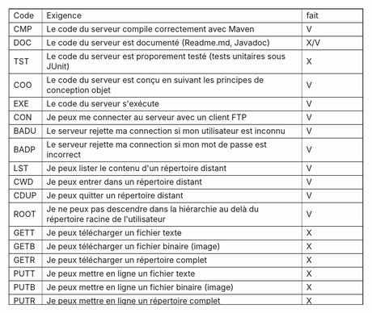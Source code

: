 <table cellspacing="0" cellpadding="0" dir="ltr" border="1" style="width: 702px; height: 588px;"><colgroup><col width="45" /><col width="547" /></colgroup>
<tbody>
<tr style="height: 21px;">
<td data-sheets-value="{&quot;1&quot;:2,&quot;2&quot;:&quot;Code&quot;}" style="width: 44px; height: 21px;">Code</td>
<td data-sheets-value="{&quot;1&quot;:2,&quot;2&quot;:&quot;Exigence&quot;}" style="width: 545px; height: 21px;">Exigence</td>
<td style="width: 112px; height: 21px;">fait</td>
</tr>
<tr style="height: 21px;">
<td data-sheets-value="{&quot;1&quot;:2,&quot;2&quot;:&quot;CMP&quot;}" style="width: 44px; height: 21px;">CMP</td>
<td data-sheets-value="{&quot;1&quot;:2,&quot;2&quot;:&quot;Le code du serveur compile correctement avec Maven&quot;}" style="width: 545px; height: 21px;">Le code du serveur compile correctement avec Maven</td>
<td style="width: 112px; height: 21px;">V</td>
</tr>
<tr style="height: 21px;">
<td data-sheets-value="{&quot;1&quot;:2,&quot;2&quot;:&quot;DOC&quot;}" style="width: 44px; height: 21px;">DOC</td>
<td data-sheets-value="{&quot;1&quot;:2,&quot;2&quot;:&quot;Le code du serveur est document\u00e9 (Readme.md, Javadoc)&quot;}" style="width: 545px; height: 21px;">Le code du serveur est document&eacute; (Readme.md, Javadoc)</td>
<td style="width: 112px; height: 21px;">X/V</td>
</tr>
<tr style="height: 21px;">
<td data-sheets-value="{&quot;1&quot;:2,&quot;2&quot;:&quot;TST&quot;}" style="width: 44px; height: 21px;">TST</td>
<td data-sheets-value="{&quot;1&quot;:2,&quot;2&quot;:&quot;Le code du serveur est proporement test\u00e9 (tests unitaires sous JUnit)&quot;}" style="width: 545px; height: 21px;">Le code du serveur est proporement test&eacute; (tests unitaires sous JUnit)</td>
<td style="width: 112px; height: 21px;">X</td>
</tr>
<tr style="height: 21px;">
<td data-sheets-value="{&quot;1&quot;:2,&quot;2&quot;:&quot;COO&quot;}" style="width: 44px; height: 21px;">COO</td>
<td data-sheets-value="{&quot;1&quot;:2,&quot;2&quot;:&quot;Le code du serveur est con\u00e7u en suivant les principes de conception objet&quot;}" style="width: 545px; height: 21px;">Le code du serveur est con&ccedil;u en suivant les principes de conception objet</td>
<td style="width: 112px; height: 21px;">V</td>
</tr>
<tr style="height: 21px;">
<td data-sheets-value="{&quot;1&quot;:2,&quot;2&quot;:&quot;EXE&quot;}" style="width: 44px; height: 21px;">EXE</td>
<td data-sheets-value="{&quot;1&quot;:2,&quot;2&quot;:&quot;Le code du serveur s'ex\u00e9cute&quot;}" style="width: 545px; height: 21px;">Le code du serveur s'ex&eacute;cute</td>
<td style="width: 112px; height: 21px;">V</td>
</tr>
<tr style="height: 21px;">
<td data-sheets-value="{&quot;1&quot;:2,&quot;2&quot;:&quot;CON&quot;}" style="width: 44px; height: 21px;">CON</td>
<td data-sheets-value="{&quot;1&quot;:2,&quot;2&quot;:&quot;Je peux me connecter au serveur avec un client FTP&quot;}" style="width: 545px; height: 21px;">Je peux me connecter au serveur avec un client FTP</td>
<td style="width: 112px; height: 21px;">V</td>
</tr>
<tr style="height: 21px;">
<td data-sheets-value="{&quot;1&quot;:2,&quot;2&quot;:&quot;BADU&quot;}" style="width: 44px; height: 21px;">BADU</td>
<td data-sheets-value="{&quot;1&quot;:2,&quot;2&quot;:&quot;Le serveur rejette ma connection si mon utilisateur est inconnu&quot;}" style="width: 545px; height: 21px;">Le serveur rejette ma connection si mon utilisateur est inconnu</td>
<td style="width: 112px; height: 21px;">V</td>
</tr>
<tr style="height: 21px;">
<td data-sheets-value="{&quot;1&quot;:2,&quot;2&quot;:&quot;BADP&quot;}" style="width: 44px; height: 21px;">BADP</td>
<td data-sheets-value="{&quot;1&quot;:2,&quot;2&quot;:&quot;Le serveur rejette ma connection si mon mot de passe est incorrect&quot;}" style="width: 545px; height: 21px;">Le serveur rejette ma connection si mon mot de passe est incorrect</td>
<td style="width: 112px; height: 21px;">V</td>
</tr>
<tr style="height: 21px;">
<td data-sheets-value="{&quot;1&quot;:2,&quot;2&quot;:&quot;LST&quot;}" style="width: 44px; height: 21px;">LST</td>
<td data-sheets-value="{&quot;1&quot;:2,&quot;2&quot;:&quot;Je peux lister le contenu d'un r\u00e9pertoire distant&quot;}" style="width: 545px; height: 21px;">Je peux lister le contenu d'un r&eacute;pertoire distant</td>
<td style="width: 112px; height: 21px;">V</td>
</tr>
<tr style="height: 21px;">
<td data-sheets-value="{&quot;1&quot;:2,&quot;2&quot;:&quot;CWD&quot;}" style="width: 44px; height: 21px;">CWD</td>
<td data-sheets-value="{&quot;1&quot;:2,&quot;2&quot;:&quot;Je peux entrer dans un r\u00e9pertoire distant&quot;}" style="width: 545px; height: 21px;">Je peux entrer dans un r&eacute;pertoire distant</td>
<td style="width: 112px; height: 21px;">V</td>
</tr>
<tr style="height: 21px;">
<td data-sheets-value="{&quot;1&quot;:2,&quot;2&quot;:&quot;CDUP&quot;}" style="width: 44px; height: 21px;">CDUP</td>
<td data-sheets-value="{&quot;1&quot;:2,&quot;2&quot;:&quot;Je peux quitter un r\u00e9pertoire distant&quot;}" style="width: 545px; height: 21px;">Je peux quitter un r&eacute;pertoire distant</td>
<td style="width: 112px; height: 21px;">V</td>
</tr>
<tr style="height: 21px;">
<td data-sheets-value="{&quot;1&quot;:2,&quot;2&quot;:&quot;ROOT&quot;}" style="width: 44px; height: 21px;">ROOT</td>
<td data-sheets-value="{&quot;1&quot;:2,&quot;2&quot;:&quot;Je ne peux pas descendre dans la hi\u00e9rarchie au del\u00e0 du r\u00e9pertoire racine de l'utilisateur&quot;}" style="width: 545px; height: 21px;">Je ne peux pas descendre dans la hi&eacute;rarchie au del&agrave; du r&eacute;pertoire racine de l'utilisateur</td>
<td style="width: 112px; height: 21px;">V</td>
</tr>
<tr style="height: 21px;">
<td data-sheets-value="{&quot;1&quot;:2,&quot;2&quot;:&quot;GETT&quot;}" style="width: 44px; height: 21px;">GETT</td>
<td data-sheets-value="{&quot;1&quot;:2,&quot;2&quot;:&quot;Je peux t\u00e9l\u00e9charger un fichier texte&quot;}" style="width: 545px; height: 21px;">Je peux t&eacute;l&eacute;charger un fichier texte</td>
<td style="width: 112px; height: 21px;">X</td>
</tr>
<tr style="height: 21px;">
<td data-sheets-value="{&quot;1&quot;:2,&quot;2&quot;:&quot;GETB&quot;}" style="width: 44px; height: 21px;">GETB</td>
<td data-sheets-value="{&quot;1&quot;:2,&quot;2&quot;:&quot;Je peux t\u00e9l\u00e9charger un fichier binaire (image)&quot;}" style="width: 545px; height: 21px;">Je peux t&eacute;l&eacute;charger un fichier binaire (image)</td>
<td style="width: 112px; height: 21px;">X</td>
</tr>
<tr style="height: 21px;">
<td data-sheets-value="{&quot;1&quot;:2,&quot;2&quot;:&quot;GETR&quot;}" style="width: 44px; height: 21px;">GETR</td>
<td data-sheets-value="{&quot;1&quot;:2,&quot;2&quot;:&quot;Je peux t\u00e9l\u00e9charger un r\u00e9pertoire complet&quot;}" style="width: 545px; height: 21px;">Je peux t&eacute;l&eacute;charger un r&eacute;pertoire complet</td>
<td style="width: 112px; height: 21px;">X</td>
</tr>
<tr style="height: 21px;">
<td data-sheets-value="{&quot;1&quot;:2,&quot;2&quot;:&quot;PUTT&quot;}" style="width: 44px; height: 21px;">PUTT</td>
<td data-sheets-value="{&quot;1&quot;:2,&quot;2&quot;:&quot;Je peux mettre en ligne un fichier texte&quot;}" style="width: 545px; height: 21px;">Je peux mettre en ligne un fichier texte</td>
<td style="width: 112px; height: 21px;">X</td>
</tr>
<tr style="height: 21px;">
<td data-sheets-value="{&quot;1&quot;:2,&quot;2&quot;:&quot;PUTB&quot;}" style="width: 44px; height: 21px;">PUTB</td>
<td data-sheets-value="{&quot;1&quot;:2,&quot;2&quot;:&quot;Je peux mettre en ligne un fichier binaire (image)&quot;}" style="width: 545px; height: 21px;">Je peux mettre en ligne un fichier binaire (image)</td>
<td style="width: 112px; height: 21px;">X</td>
</tr>
<tr style="height: 21px;">
<td data-sheets-value="{&quot;1&quot;:2,&quot;2&quot;:&quot;PUTR&quot;}" style="width: 44px; height: 21px;">PUTR</td>
<td data-sheets-value="{&quot;1&quot;:2,&quot;2&quot;:&quot;Je peux mettre en ligne un r\u00e9pertoire complet&quot;}" style="width: 545px; height: 21px;">Je peux mettre en ligne un r&eacute;pertoire complet</td>
<td style="width: 112px; height: 21px;">X</td>
</tr>
<tr style="height: 21px;">
<td data-sheets-value="{&quot;1&quot;:2,&quot;2&quot;:&quot;RENF&quot;}" style="width: 44px; height: 21px;">RENF</td>
<td data-sheets-value="{&quot;1&quot;:2,&quot;2&quot;:&quot;Je peux renommer un fichier distant&quot;}" style="width: 545px; height: 21px;">Je peux renommer un fichier distant</td>
<td style="width: 112px; height: 21px;">X</td>
</tr>
<tr style="height: 21px;">
<td data-sheets-value="{&quot;1&quot;:2,&quot;2&quot;:&quot;MKD&quot;}" style="width: 44px; height: 21px;">MKD</td>
<td data-sheets-value="{&quot;1&quot;:2,&quot;2&quot;:&quot;Je peux cr\u00e9er un r\u00e9pertoire distant&quot;}" style="width: 545px; height: 21px;">Je peux cr&eacute;er un r&eacute;pertoire distant</td>
<td style="width: 112px; height: 21px;">V</td>
</tr>
<tr style="height: 21px;">
<td data-sheets-value="{&quot;1&quot;:2,&quot;2&quot;:&quot;REND&quot;}" style="width: 44px; height: 21px;">REND</td>
<td data-sheets-value="{&quot;1&quot;:2,&quot;2&quot;:&quot;Je peux renommer un r\u00e9pertoire distant&quot;}" style="width: 545px; height: 21px;">Je peux renommer un r&eacute;pertoire distant</td>
<td style="width: 112px; height: 21px;">X</td>
</tr>
<tr style="height: 21px;">
<td data-sheets-value="{&quot;1&quot;:2,&quot;2&quot;:&quot;RMD&quot;}" style="width: 44px; height: 21px;">RMD</td>
<td data-sheets-value="{&quot;1&quot;:2,&quot;2&quot;:&quot;Je peux supprimer un r\u00e9pertoire distant&quot;}" style="width: 545px; height: 21px;">Je peux supprimer un r&eacute;pertoire distant</td>
<td style="width: 112px; height: 21px;">V</td>
</tr>
<tr style="height: 21px;">
<td data-sheets-value="{&quot;1&quot;:2,&quot;2&quot;:&quot;CLOS&quot;}" style="width: 44px; height: 21px;">CLOS</td>
<td data-sheets-value="{&quot;1&quot;:2,&quot;2&quot;:&quot;Je peux couper proprement la connection (sans crasher le serveur)&quot;}" style="width: 545px; height: 21px;">Je peux couper proprement la connection (sans crasher le serveur)</td>
<td style="width: 112px; height: 21px;">V</td>
</tr>
<tr style="height: 21px;">
<td data-sheets-value="{&quot;1&quot;:2,&quot;2&quot;:&quot;PORT&quot;}" style="width: 44px; height: 21px;">PORT</td>
<td data-sheets-value="{&quot;1&quot;:2,&quot;2&quot;:&quot;Je peux configurer le port du serveur FTP&quot;}" style="width: 545px; height: 21px;">Je peux configurer le port du serveur FTP</td>
<td style="width: 112px; height: 21px;">V</td>
</tr>
<tr style="height: 21px;">
<td data-sheets-value="{&quot;1&quot;:2,&quot;2&quot;:&quot;HOME&quot;}" style="width: 44px; height: 21px;">HOME</td>
<td data-sheets-value="{&quot;1&quot;:2,&quot;2&quot;:&quot;Je peux configurer le r\u00e9pertoire racine du serveur FTP&quot;}" style="width: 545px; height: 21px;">Je peux configurer le r&eacute;pertoire racine du serveur FTP</td>
<td style="width: 112px; height: 21px;">V</td>
</tr>
<tr style="height: 21px;">
<td data-sheets-value="{&quot;1&quot;:2,&quot;2&quot;:&quot;ACPA&quot;}" style="width: 44px; height: 21px;">ACPA</td>
<td data-sheets-value="{&quot;1&quot;:2,&quot;2&quot;:&quot;Le serveur supporte le mode ACTIF et PASSIF&quot;}" style="width: 545px; height: 21px;">Le serveur supporte le mode ACTIF et PASSIF</td>
<td style="width: 112px; height: 21px;">V</td>
</tr>
<tr style="height: 21px;">
<td data-sheets-value="{&quot;1&quot;:2,&quot;2&quot;:&quot;THRE&quot;}" style="width: 44px; height: 21px;">THRE</td>
<td data-sheets-value="{&quot;1&quot;:2,&quot;2&quot;:&quot;Le serveur supporte la connexion de plusieurs clients simultan\u00e9s&quot;}" style="width: 545px; height: 21px;">Le serveur supporte la connexion de plusieurs clients simultan&eacute;s</td>
<td style="width: 112px; height: 21px;">V</td>
</tr>
</tbody>
</table>